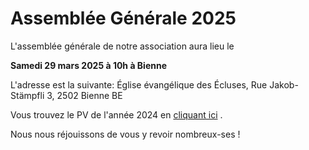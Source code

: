 # Assemblée Générale 2025

L'assemblée générale de notre association aura lieu le

__Samedi 29 mars 2025 à 10h à Bienne__

L'adresse est la suivante: Église évangélique des Écluses, Rue Jakob-Stämpfli 3, 2502 Bienne BE 

Vous trouvez le PV de l'année 2024 en [cliquant ici](./uploads/PV_AG_2024_ET.pdf) .

Nous nous réjouissons de vous y revoir nombreux-ses ! 